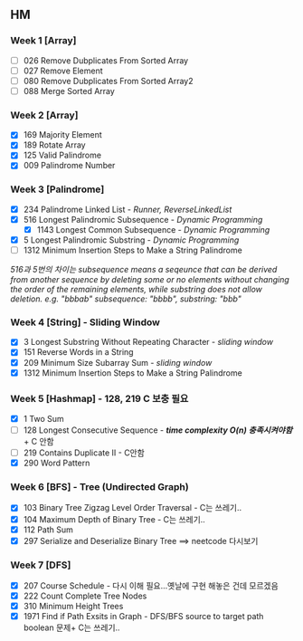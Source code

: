 ## HM

### Week 1 [Array]

- [ ] 026 Remove Dubplicates From Sorted Array
- [ ] 027 Remove Element
- [ ] 080 Remove Dubplicates From Sorted Array2
- [ ] 088 Merge Sorted Array

### Week 2 [Array]

* [X] 169 Majority Element
* [X] 189 Rotate Array
* [X] 125 Valid Palindrome
* [X] 009 Palindrome Number

### Week 3 [Palindrome]

- [X] 234 Palindrome Linked List - *Runner, ReverseLinkedList*
- [X] 516 Longest Palindromic Subsequence - *Dynamic Programming*
  - [X] 1143 Longest Common Subsequence - *Dynamic Programming*
- [X] 5 Longest Palindromic Substring - *Dynamic Programming*
- [ ] 1312 Minimum Insertion Steps to Make a String Palindrome

*516과 5번의 차이는 subsequence means a seqeunce that can be derived from another sequence by deleting some or no elements without changing the order of the remaining elements, while substring does not allow deletion. e.g. "bbbab" subsequence: "bbbb", substring: "bbb"*

### Week 4 [String] - Sliding Window

* [X] 3 Longest Substring Without Repeating Character - *sliding window*
* [X] 151 Reverse Words in a String
* [X] 209 Minimum Size Subarray Sum - *sliding window*
* [X] 1312 Minimum Insertion Steps to Make a String Palindrome

### Week 5 [Hashmap] - 128, 219 C 보충 필요

- [X] 1 Two Sum
- [ ] 128 Longest Consecutive Sequence - ***time complexity O(n) 충족시켜야함*** + C 안함
- [ ] 219 Contains Duplicate II - C안함
- [X] 290 Word Pattern

### Week 6 [BFS] - Tree (Undirected Graph)

* [X] 103 Binary Tree Zigzag Level Order Traversal - C는 쓰레기..
* [X] 104 Maximum Depth of Binary Tree - C는 쓰레기..
* [X] 112 Path Sum
* [X] 297 Serialize and Deserialize Binary Tree ==> neetcode 다시보기

### Week 7 [DFS]

- [X] 207 Course Schedule -  다시 이해 필요...옛날에 구현 해놓은 건데 모르겠음
- [X] 222 Count Complete Tree Nodes
- [X] 310 Minimum Height Trees
- [X] 1971 Find if Path Exsits in Graph - DFS/BFS source to target path boolean 문제+ C는 쓰레기..
